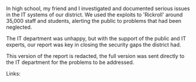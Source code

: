 In high school, my friend and I investigated and documented serious issues in the IT systems of our district. We used the exploits to 'Rickroll' around 35,000 staff and students, alerting the public to problems that had been neglected.

The IT department was unhappy, but with the support of the public and IT experts, our report was key in closing the security gaps the district had.

This version of the report is redacted, the full version was sent directly to the IT department for the problems to be addressed.

Links:

[MPR]: https://www.mprnews.org/story/2023/06/02/minneapolis-students-use-rickroll-prank-to-highlight-district-computer-security-flaws

[Reddit]: https://www.reddit.com/r/Minneapolis/comments/1407pnv/mpr_news_minneapolis_students_use_rickroll_prank/

[Kare11]: https://www.kare11.com/article/news/local/breaking-the-news/minneapolis-students-use-internet-prank-to-expose-more-security-flaws/89-6ce4a0e4-d9ba-4a11-b451-a97fe30c2bd4


